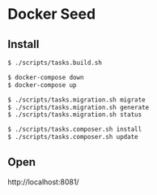 # Docker Seed

## Install

```bash
$ ./scripts/tasks.build.sh
```

```bash
$ docker-compose down
$ docker-compose up
```

```bash
$ ./scripts/tasks.migration.sh migrate
$ ./scripts/tasks.migration.sh generate
$ ./scripts/tasks.migration.sh status
```

```bash
$ ./scripts/tasks.composer.sh install
$ ./scripts/tasks.composer.sh update
```

## Open
http://localhost:8081/